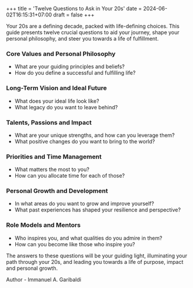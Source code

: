 +++
title = 'Twelve Questions to Ask in Your 20s'
date = 2024-06-02T16:15:31+07:00
draft = false
+++

Your 20s are a defining decade, packed with life-defining choices. This guide presents twelve crucial questions to aid your journey, shape your personal philosophy, and steer you towards a life of fulfillment.

### Core Values and Personal Philosophy 
- What are your guiding principles and beliefs?
- How do you define a successful and fulfilling life?

### Long-Term Vision and Ideal Future
- What does your ideal life look like?
- What legacy do you want to leave behind?

### Talents, Passions and Impact
- What are your unique strengths, and how can you leverage them?
- What positive changes do you want to bring to the world?

### Priorities and Time Management
- What matters the most to you? 
- How can you allocate time for each of those?

### Personal Growth and Development
- In what areas do you want to grow and improve yourself?
- What past experiences has shaped your resilience and perspective?

### Role Models and Mentors
- Who inspires you, and what qualities do you admire in them?
- How can you become like those who inspire you?

The answers to these questions will be your guiding light, illuminating your path through your 20s, and leading you towards a life of purpose, impact and personal growth.

Author - Immanuel A. Garibaldi
